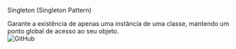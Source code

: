 
Singleton (Singleton Pattern)


Garante a existência de apenas uma instância de uma classe, mantendo um ponto global de acesso ao seu objeto.        
![GitHub](https://img.shields.io/badge/python-3.9.5-blue)   





